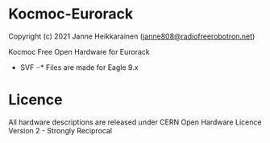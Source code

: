 # Kocmoc-Eurorack

Copyright (c) 2021 Janne Heikkarainen (janne808@radiofreerobotron.net)

Kocmoc Free Open Hardware for Eurorack

* SVF
⋅⋅* Files are made for Eagle 9.x

# Licence

All hardware descriptions are released under CERN Open Hardware Licence Version 2 - Strongly Reciprocal